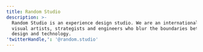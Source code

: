 ```yaml
---
title: Random Studio
description: >-
  Random Studio is an experience design studio. We are an international team of
  visual artists, strategists and engineers who blur the boundaries between art,
  design and technology.
'twitterHandle,': '@random.studio'
---
```


